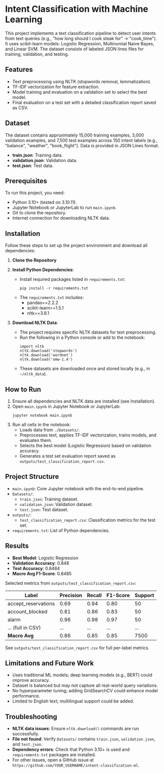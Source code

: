 # Intent Classification with Machine Learning

This project implements a text classification pipeline to detect user intents from text queries (e.g., "how long should I cook steak for" → "cook_time"). It uses scikit-learn models: Logistic Regression, Multinomial Naive Bayes, and Linear SVM. The dataset consists of labeled JSON lines files for training, validation, and testing.

## Features

- Text preprocessing using NLTK (stopwords removal, lemmatization).
- TF-IDF vectorization for feature extraction.
- Model training and evaluation on a validation set to select the best model.
- Final evaluation on a test set with a detailed classification report saved as CSV.

## Dataset

The dataset contains approximately 15,000 training examples, 3,000 validation examples, and 7,500 test examples across 150 intent labels (e.g., "balance", "weather", "book_flight"). Data is provided in JSON Lines format.

- **train.json**: Training data.
- **validation.json**: Validation data.
- **test.json**: Test data.

## Prerequisites

To run this project, you need:

- Python 3.10+ (tested on 3.10.11).
- Jupyter Notebook or JupyterLab to run `main.ipynb`.
- Git to clone the repository.
- Internet connection for downloading NLTK data.

## Installation

Follow these steps to set up the project environment and download all dependencies:

1. **Clone the Repository**

2. **Install Python Dependencies**:

   - Install required packages listed in `requirements.txt`:
     ```
     pip install -r requirements.txt
     ```
   - The `requirements.txt` includes:
     - pandas==2.2.2
     - scikit-learn==1.5.1
     - nltk==3.8.1

3. **Download NLTK Data**:
   - The project requires specific NLTK datasets for text preprocessing.
   - Run the following in a Python console or add to the notebook:
     ```
     import nltk
     nltk.download('stopwords')
     nltk.download('wordnet')
     nltk.download('omw-1.4')
     ```
   - These datasets are downloaded once and stored locally (e.g., in `~/nltk_data`).

## How to Run

1. Ensure all dependencies and NLTK data are installed (see Installation).
2. Open `main.ipynb` in Jupyter Notebook or JupyterLab:
   ```
   jupyter notebook main.ipynb
   ```
3. Run all cells in the notebook:
   - Loads data from `./Datasets/`.
   - Preprocesses text, applies TF-IDF vectorization, trains models, and evaluates them.
   - Selects the best model (Logistic Regression) based on validation accuracy.
   - Generates a test set evaluation report saved as `outputs/test_classification_report.csv`.

## Project Structure

- `main.ipynb`: Core Jupyter notebook with the end-to-end pipeline.
- `Datasets/`:
  - `train.json`: Training dataset.
  - `validation.json`: Validation dataset.
  - `test.json`: Test dataset.
- `outputs/`:
  - `test_classification_report.csv`: Classification metrics for the test set.
- `requirements.txt`: List of Python dependencies.

## Results

- **Best Model**: Logistic Regression
- **Validation Accuracy**: 0.848
- **Test Accuracy**: 0.8484
- **Macro Avg F1-Score**: 0.8485

Selected metrics from `outputs/test_classification_report.csv`:

| Label               | Precision | Recall | F1-Score | Support |
| ------------------- | --------- | ------ | -------- | ------- |
| accept_reservations | 0.69      | 0.94   | 0.80     | 50      |
| account_blocked     | 0.81      | 0.86   | 0.83     | 50      |
| alarm               | 0.96      | 0.98   | 0.97     | 50      |
| ... (full in CSV)   | ...       | ...    | ...      | ...     |
| **Macro Avg**       | 0.86      | 0.85   | 0.85     | 7500    |

See `outputs/test_classification_report.csv` for full per-label metrics.

## Limitations and Future Work

- Uses traditional ML models; deep learning models (e.g., BERT) could improve accuracy.
- Dataset is balanced but may not capture all real-world query variations.
- No hyperparameter tuning; adding GridSearchCV could enhance model performance.
- Limited to English text; multilingual support could be added.

## Troubleshooting

- **NLTK data issues**: Ensure `nltk.download()` commands are run successfully.
- **File not found**: Verify `Datasets/` contains `train.json`, `validation.json`, and `test.json`.
- **Dependency errors**: Check that Python 3.10+ is used and `requirements.txt` packages are installed.
- For other issues, open a GitHub issue at `https://github.com/YOUR_USERNAME/intent-classification-ml`.
